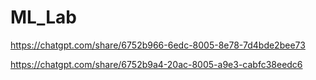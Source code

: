 # ML_Lab
https://chatgpt.com/share/6752b966-6edc-8005-8e78-7d4bde2bee73

https://chatgpt.com/share/6752b9a4-20ac-8005-a9e3-cabfc38eedc6
